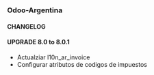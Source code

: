 ### Odoo-Argentina

#### CHANGELOG
#### UPGRADE 8.0 to 8.0.1
- Actualziar l10n_ar_invoice
- Configurar atributos de codigos de impuestos